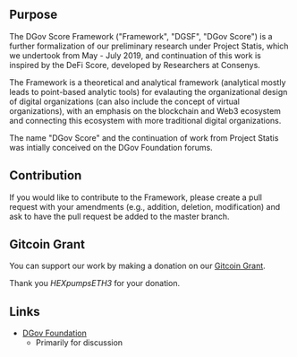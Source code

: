 ## Purpose
The DGov Score Framework ("Framework", "DGSF", "DGov Score") is a further formalization of our preliminary research under Project Statis, which we undertook from May - July 2019, and continuation of this work is inspired by the DeFi Score, developed by Researchers at Consenys.

The Framework is a theoretical and analytical framework (analytical mostly leads to point-based analytic tools) for evalauting the organizational design of digital organizations (can also include the concept of virtual organizations), with an emphasis on the blockchain and Web3 ecosystem and connecting this ecosystem with more traditional digital organizations. 

The name "DGov Score" and the continuation of work from Project Statis was intially conceived on the DGov Foundation forums.

## Contribution

If you would like to contribute to the Framework, please create a pull request with your amendments (e.g., addition, deletion, modification) and ask to have the pull request be added to the master branch. 

## Gitcoin Grant

You can support our work by making a donation on our [Gitcoin Grant](https://gitcoin.co/grants/715/dgov-score-framework?tab=contributors).

Thank you *HEXpumpsETH3* for your donation.

## Links

- [DGov Foundation](https://forum.dgov.foundation/t/any-interest-in-a-dgov-score-framework-orgxp/112)
  - Primarily for discussion

